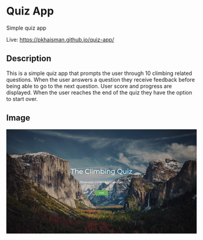 # Quiz App
Simple quiz app

Live: https://pkhaisman.github.io/quiz-app/

## Description
This is a simple quiz app that prompts the user through 10 climbing related questions. 
When the user answers a question they receive feedback before being able to go to the 
next question. User score and progress are displayed. When the user reaches the end of 
the quiz they have the option to start over. 

## Image

![alt text](https://raw.githubusercontent.com/pkhaisman/portfolio-site/master/photos/project-screenshots/quiz-app-screenshot-2.png
)

